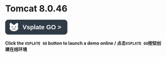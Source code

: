 # Tomcat 8.0.46

<a href="https://www.vsplate.com/?docker-compose=https://github.com/vsplate/dcenvs/tomcat/8.0.46"><img alt="VSPLATE GO" src="https://raw.githubusercontent.com/vsplate/images/master/vsgo_btn.png" width="200px"></a>

**Click the `VSPLATE GO` button to launch a demo online / 点击`VSPLATE GO`按钮创建在线环境**